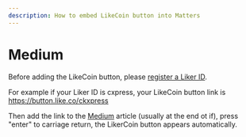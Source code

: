 ```yaml
---
description: How to embed LikeCoin button into Matters
---
```


# Medium

Before adding the LikeCoin button, please [register a Liker ID](https://docs.like.co/user-guide/liker-id/how-to-register-a-liker-id).

For example if your Liker ID is cxpress, your LikeCoin button link is https://button.like.co/ckxpress

Then add the link to the [Medium](https://medium.com/) article \(usually at the end ot if\), press "enter" to carriage return, the LikerCoin button appears automatically.

